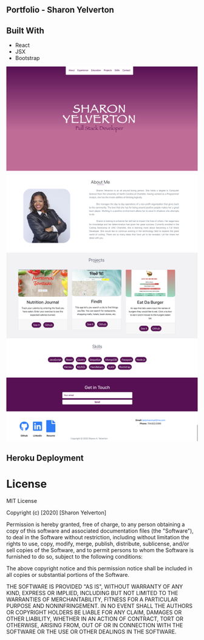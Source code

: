 Portfolio - Sharon Yelverton
---

Built With
---
* React
* JSX
* Bootstrap

<img src="./public/images/ss1.jpg" width=700>
<img src="./public/images/ss2.jpg" width=700>
<img src="./public/images/ss3.jpg" width=700>
<img src="./public/images/ss4.jpg" width=700>


Heroku Deployment
---

# License
MIT License

Copyright (c) [2020] [Sharon Yelverton]

Permission is hereby granted, free of charge, to any person obtaining a copy of this software and associated documentation files (the "Software"), to deal in the Software without restriction, including without limitation the rights to use, copy, modify, merge, publish, distribute, sublicense, and/or sell copies of the Software, and to permit persons to whom the Software is furnished to do so, subject to the following conditions:

The above copyright notice and this permission notice shall be included in all copies or substantial portions of the Software.

THE SOFTWARE IS PROVIDED "AS IS", WITHOUT WARRANTY OF ANY KIND, EXPRESS OR IMPLIED, INCLUDING BUT NOT LIMITED TO THE WARRANTIES OF MERCHANTABILITY, FITNESS FOR A PARTICULAR PURPOSE AND NONINFRINGEMENT. IN NO EVENT SHALL THE AUTHORS OR COPYRIGHT HOLDERS BE LIABLE FOR ANY CLAIM, DAMAGES OR OTHER LIABILITY, WHETHER IN AN ACTION OF CONTRACT, TORT OR OTHERWISE, ARISING FROM, OUT OF OR IN CONNECTION WITH THE SOFTWARE OR THE USE OR OTHER DEALINGS IN THE SOFTWARE.



